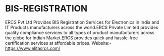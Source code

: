 # BIS-REGISTRATION
ERCS Pvt Ltd Provides BIS Registration Services for Electronics in India and IT Products manufacturers across the world.ERCS Private Limited provides quality compliance services to all types of product manufacturers across the globe for Indian Market.ERCS provides quick and hassle-free certification services at affordable prices.
Website:-
https://www.elitasrcs.com/
